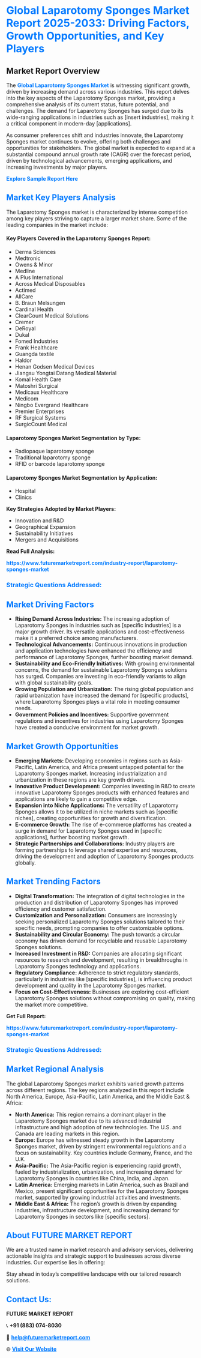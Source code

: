 <h1 style="color: #007BFF;">Global Laparotomy Sponges Market Report 2025-2033: Driving Factors, Growth Opportunities, and Key Players</h1>

<section id="overview">
<h2>Market Report Overview</h2>
<p>The <a href="https://www.futuremarketreport.com/industry-report/laparotomy-sponges-market" style="color: #007BFF; text-decoration: none;"><strong>Global Laparotomy Sponges Market</strong></a> is witnessing significant growth, driven by increasing demand across various industries. This report delves into the key aspects of the Laparotomy Sponges market, providing a comprehensive analysis of its current status, future potential, and challenges. The demand for Laparotomy Sponges has surged due to its wide-ranging applications in industries such as [insert industries], making it a critical component in modern-day [applications].</p>
<p>As consumer preferences shift and industries innovate, the Laparotomy Sponges market continues to evolve, offering both challenges and opportunities for stakeholders. The global market is expected to expand at a substantial compound annual growth rate (CAGR) over the forecast period, driven by technological advancements, emerging applications, and increasing investments by major players.</p>
</section>

<section id="overview">
<p><a href="https://www.futuremarketreport.com/request-sample/reportId=63512" style="color: #007BFF; text-decoration: none;"><strong>Explore Sample Report Here</strong></a></p>
</section>

<section id="key-players">
<h2 style="color: #007BFF;">Market Key Players Analysis</h2>
<p>The Laparotomy Sponges market is characterized by intense competition among key players striving to capture a larger market share. Some of the leading companies in the market include:</p>
<h4>Key Players Covered in the Laparotomy Sponges Report:</h4>
<ul><li>Derma Sciences</li><li>Medtronic</li><li>Owens &amp; Minor</li><li>Medline</li><li>A Plus International</li><li>Across Medical Disposables</li><li>Actimed</li><li>AllCare</li><li>B. Braun Melsungen</li><li>Cardinal Health</li><li>ClearCount Medical Solutions</li><li>Cremer</li><li>DeRoyal</li><li>Dukal</li><li>Fomed Industries</li><li>Frank Healthcare</li><li>Guangda textile</li><li>Haldor</li><li>Henan Godsen Medical Devices</li><li>Jiangsu Yongtai Datang Medical Material</li><li>Komal Health Care</li><li>Matoshri Surgical</li><li>Medicaux Healthcare</li><li>Medicom</li><li>Ningbo Evergrand Healthcare</li><li>Premier Enterprises</li><li>RF Surgical Systems</li><li>SurgicCount Medical</li></ul>
<h4>Laparotomy Sponges Market Segmentation by Type:</h4>
<ul><li>Radiopaque laparotomy sponge</li><li>Traditional laparotomy sponge</li><li>RFID or barcode laparotomy sponge</li></ul>

<h4>Laparotomy Sponges Market Segmentation by Application:</h4>
<ul><li>Hospital</li><li>Clinics</li></ul>
<p><strong>Key Strategies Adopted by Market Players:</strong></p>
<ul>
<li>Innovation and R&D</li>
<li>Geographical Expansion</li>
<li>Sustainability Initiatives</li>
<li>Mergers and Acquisitions</li>
</ul>
</section>

<section>
<p><strong>Read Full Analysis: </strong></p><a href="https://www.futuremarketreport.com/industry-report/laparotomy-sponges-market" style="color: #007BFF; text-decoration: none;"><strong>https://www.futuremarketreport.com/industry-report/laparotomy-sponges-market</strong></a>
<h3 style="color: #007BFF;">Strategic Questions Addressed:</h3>
</section>

<section id="driving-factors">
<h2 style="color: #007BFF;">Market Driving Factors</h2>
<ul>
<li><strong>Rising Demand Across Industries:</strong> The increasing adoption of Laparotomy Sponges in industries such as [specific industries] is a major growth driver. Its versatile applications and cost-effectiveness make it a preferred choice among manufacturers.</li>
<li><strong>Technological Advancements:</strong> Continuous innovations in production and application technologies have enhanced the efficiency and performance of Laparotomy Sponges, further boosting market demand.</li>
<li><strong>Sustainability and Eco-Friendly Initiatives:</strong> With growing environmental concerns, the demand for sustainable Laparotomy Sponges solutions has surged. Companies are investing in eco-friendly variants to align with global sustainability goals.</li>
<li><strong>Growing Population and Urbanization:</strong> The rising global population and rapid urbanization have increased the demand for [specific products], where Laparotomy Sponges plays a vital role in meeting consumer needs.</li>
<li><strong>Government Policies and Incentives:</strong> Supportive government regulations and incentives for industries using Laparotomy Sponges have created a conducive environment for market growth.</li>
</ul>
</section>

<section id="growth-opportunities">
<h2 style="color: #007BFF;">Market Growth Opportunities</h2>
<ul>
<li><strong>Emerging Markets:</strong> Developing economies in regions such as Asia-Pacific, Latin America, and Africa present untapped potential for the Laparotomy Sponges market. Increasing industrialization and urbanization in these regions are key growth drivers.</li>
<li><strong>Innovative Product Development:</strong> Companies investing in R&D to create innovative Laparotomy Sponges products with enhanced features and applications are likely to gain a competitive edge.</li>
<li><strong>Expansion into Niche Applications:</strong> The versatility of Laparotomy Sponges allows it to be utilized in niche markets such as [specific niches], creating opportunities for growth and diversification.</li>
<li><strong>E-commerce Growth:</strong> The rise of e-commerce platforms has created a surge in demand for Laparotomy Sponges used in [specific applications], further boosting market growth.</li>
<li><strong>Strategic Partnerships and Collaborations:</strong> Industry players are forming partnerships to leverage shared expertise and resources, driving the development and adoption of Laparotomy Sponges products globally.</li>
</ul>
</section>

<section id="trending-factors">
<h2 style="color: #007BFF;">Market Trending Factors</h2>
<ul>
<li><strong>Digital Transformation:</strong> The integration of digital technologies in the production and distribution of Laparotomy Sponges has improved efficiency and customer satisfaction.</li>
<li><strong>Customization and Personalization:</strong> Consumers are increasingly seeking personalized Laparotomy Sponges solutions tailored to their specific needs, prompting companies to offer customizable options.</li>
<li><strong>Sustainability and Circular Economy:</strong> The push towards a circular economy has driven demand for recyclable and reusable Laparotomy Sponges solutions.</li>
<li><strong>Increased Investment in R&D:</strong> Companies are allocating significant resources to research and development, resulting in breakthroughs in Laparotomy Sponges technology and applications.</li>
<li><strong>Regulatory Compliance:</strong> Adherence to strict regulatory standards, particularly in industries like [specific industries], is influencing product development and quality in the Laparotomy Sponges market.</li>
<li><strong>Focus on Cost-Effectiveness:</strong> Businesses are exploring cost-efficient Laparotomy Sponges solutions without compromising on quality, making the market more competitive.</li>
</ul>
</section>

<section>
<p><strong>Get Full Report: </strong></p><a href="https://www.futuremarketreport.com/industry-report/laparotomy-sponges-market" style="color: #007BFF; text-decoration: none;"><strong>https://www.futuremarketreport.com/industry-report/laparotomy-sponges-market</strong></a>
<h3 style="color: #007BFF;">Strategic Questions Addressed:</h3>
</section>


<section id="regional-analysis">
<h2 style="color: #007BFF;">Market Regional Analysis</h2>
<p>The global Laparotomy Sponges market exhibits varied growth patterns across different regions. The key regions analyzed in this report include North America, Europe, Asia-Pacific, Latin America, and the Middle East & Africa:</p>
<ul>
<li><strong>North America:</strong> This region remains a dominant player in the Laparotomy Sponges market due to its advanced industrial infrastructure and high adoption of new technologies. The U.S. and Canada are leading markets in this region.</li>
<li><strong>Europe:</strong> Europe has witnessed steady growth in the Laparotomy Sponges market, driven by stringent environmental regulations and a focus on sustainability. Key countries include Germany, France, and the U.K.</li>
<li><strong>Asia-Pacific:</strong> The Asia-Pacific region is experiencing rapid growth, fueled by industrialization, urbanization, and increasing demand for Laparotomy Sponges in countries like China, India, and Japan.</li>
<li><strong>Latin America:</strong> Emerging markets in Latin America, such as Brazil and Mexico, present significant opportunities for the Laparotomy Sponges market, supported by growing industrial activities and investments.</li>
<li><strong>Middle East & Africa:</strong> The region’s growth is driven by expanding industries, infrastructure development, and increasing demand for Laparotomy Sponges in sectors like [specific sectors].</li>
</ul>
</section>

<footer>
<h2 style="color: #007BFF;">About FUTURE MARKET REPORT</h2>
<p>We are a trusted name in market research and advisory services, delivering actionable insights and strategic support to businesses across diverse industries. Our expertise lies in offering:</p>

<p>Stay ahead in today’s competitive landscape with our tailored research solutions.</p>

<h2 style="color: #007BFF;">Contact Us:</h2>
<p><strong>FUTURE MARKET REPORT</strong></p>
<p>📞 <strong>+91 (883) 074-8030</strong></p>
<p>📧 <strong><a href="mailto:help@futuremarketreport.com" style="color: #007BFF;">help@futuremarketreport.com</a></strong></p>
<p>🌐 <strong><a href="https://www.futuremarketreport.com/" style="color: #007BFF;">Visit Our Website</a></strong></p>
</footer>